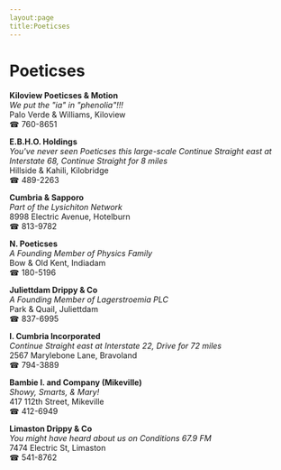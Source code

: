 ```yaml
---
layout:page
title:Poeticses
---
```

# Poeticses

**Kiloview Poeticses & Motion**  
_We put the "ia" in "phenolia"!!!_  
Palo Verde & Williams, Kiloview  
☎ 760-8651



**E.B.H.O. Holdings**  
_You've never seen Poeticses this large-scale 
Continue Straight east at Interstate 68, Continue Straight for 8 miles_  
Hillside & Kahili, Kilobridge  
☎ 489-2263



**Cumbria & Sapporo**  
_Part of the Lysichiton Network_  
8998 Electric Avenue, Hotelburn  
☎ 813-9782



**N. Poeticses**  
_A Founding Member of Physics Family_  
Bow & Old Kent, Indiadam  
☎ 180-5196



**Juliettdam Drippy & Co**  
_A Founding Member of Lagerstroemia PLC_  
Park & Quail, Juliettdam  
☎ 837-6995



**I. Cumbria Incorporated**  
_Continue Straight east at Interstate 22, Drive for 72 miles_  
2567 Marylebone Lane, Bravoland  
☎ 794-3889



**Bambie I. and Company (Mikeville)**  
_Showy, Smarts, & Mary!_  
417 112th Street, Mikeville  
☎ 412-6949



**Limaston Drippy & Co**  
_You might have heard about us on Conditions 67.9 FM_  
7474 Electric St, Limaston  
☎ 541-8762



